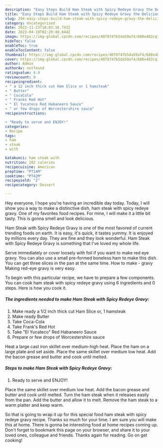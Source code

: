 ```yaml
---
description: "Easy Steps Build Ham Steak with Spicy Redeye Gravy the Delicious"
title: "Easy Steps Build Ham Steak with Spicy Redeye Gravy the Delicious"
slug: 294-easy-steps-build-ham-steak-with-spicy-redeye-gravy-the-delicious
category: Uncategorized
date: 2022-11-23T18:03:16.743Z
date: 2023-04-18T02:29:48.844Z
image: https://img-global.cpcdn.com/recipes/40f8747b5da59af4/680x482cq70/ham-steak-with-spicy-redeye-gravy-recipe-main-photo.jpg
hideToc: false
enableToc: true
enableTocContent: false
thumbnail: https://img-global.cpcdn.com/recipes/40f8747b5da59af4/680x482cq70/ham-steak-with-spicy-redeye-gravy-recipe-main-photo.jpg
cover: https://img-global.cpcdn.com/recipes/40f8747b5da59af4/680x482cq70/ham-steak-with-spicy-redeye-gravy-recipe-main-photo.jpg
author: Admin
authorAv: notfound
ratingvalue: 4.9
reviewcount: 9
recipeingredient:
- " a 12 inch thick cut Ham Slice or 1 hamsteak"
- " Butter"
- " CocaCola"
- " Franks Red Hot"
- " El Yucateco Red Habaneero Sauce"
- " or few drops of Worcestershire sauce"
recipeinstructions:

- "Ready to serve and ENJOY!"
categories:
- Recipe
tags:
- ham
- steak
- with

katakunci: ham steak with 
nutrition: 202 calories
recipecuisine: American
preptime: "PT14M"
cooktime: "PT42M"
recipeyield: "2"
recipecategory: Dessert

---
```



Hey everyone, I hope you're having an incredible day today. Today, I will show you a way to make a distinctive dish, ham steak with spicy redeye gravy. One of my favorites food recipes. For mine, I will make it a little bit tasty. This is gonna smell and look delicious.

Ham Steak with Spicy Redeye Gravy is one of the most favored of current trending foods on earth. It is easy, it's quick, it tastes yummy. It is enjoyed by millions every day. They are fine and they look wonderful. Ham Steak with Spicy Redeye Gravy is something that I've loved my whole life.

Serve immediately or cover loosely with foil if you want to make red eye gravy. You can also use a small pre-formed boneless ham to make this dish. You can get three slices in the pan at the same time. How to make - gravy Making red-eye gravy is very easy.


To begin with this particular recipe, we have to prepare a few components. You can cook ham steak with spicy redeye gravy using 6 ingredients and 0 steps. Here is how you cook it.

<!--inarticleads1-->

##### The ingredients needed to make Ham Steak with Spicy Redeye Gravy:

1. Make ready  a 1/2 inch thick cut Ham Slice or, 1 hamsteak
1. Make ready  Butter
1. Take  Coca-Cola
1. Take  Frank&#39;s Red Hot
1. Take  &#34;El Yucateco&#34; Red Habaneero Sauce
1. Prepare  or few drops of Worcestershire sauce


Heat a large cast iron skillet over medium-high heat. Place the ham on a large plate and set aside. Place the same skillet over medium low heat. Add the bacon grease and butter and cook until melted. 

<!--inarticleads2-->

##### Steps to make Ham Steak with Spicy Redeye Gravy:


1. Ready to serve and ENJOY!

Place the same skillet over medium low heat. Add the bacon grease and butter and cook until melted. Turn the ham steak when it releases easily from the pan. Add the butter and allow it to melt. Remove the ham steak to a warm platter and keep warm. 

So that is going to wrap it up for this special food ham steak with spicy redeye gravy recipe. Thanks so much for your time. I am sure you will make this at home. There is gonna be interesting food at home recipes coming up. Don't forget to bookmark this page on your browser, and share it to your loved ones, colleague and friends. Thanks again for reading. Go on get cooking!
